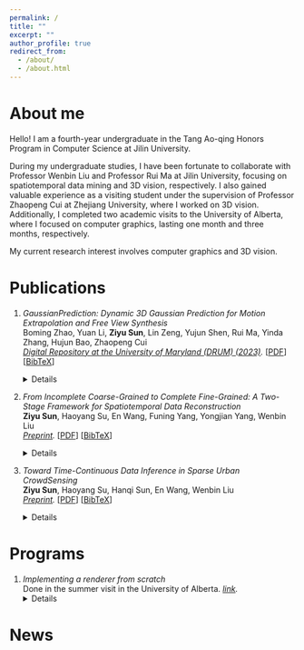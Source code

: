 ```yaml
---
permalink: /
title: ""
excerpt: ""
author_profile: true
redirect_from: 
  - /about/
  - /about.html
---
```


About me
======

Hello! I am a fourth-year undergraduate in the Tang Ao-qing Honors Program in Computer Science at Jilin University. 

During my undergraduate studies, I have been fortunate to collaborate with Professor Wenbin Liu and Professor Rui Ma at Jilin University, focusing on spatiotemporal data mining and 3D vision, respectively. I also gained valuable experience as a visiting student under the supervision of Professor Zhaopeng Cui at Zhejiang University, where I worked on 3D vision. Additionally, I completed two academic visits to the University of Alberta, where I focused on computer graphics, lasting one month and three months, respectively.

My current research interest involves computer graphics and 3D vision.

Publications
======

1. *GaussianPrediction: Dynamic 3D Gaussian Prediction for Motion Extrapolation and Free View Synthesis* <br/>
Boming Zhao, Yuan Li, **Ziyu Sun**, Lin Zeng, Yujun Shen, Rui Ma, Yinda Zhang, Hujun Bao, Zhaopeng Cui <br/>
*<a href="https://doi.org/10.13016/pepg-seog" target="_blank">Digital Repository at the University of Maryland (DRUM) (2023)</a>.*
[<a href="{{base.url}}/files/Chou_dissertation_2023.pdf" target="_blank">PDF</a>] 
[<a href="{{base.url}}/files/Chou_dissertation_2023.bib" target="_blank">BibTeX</a>] <details>
  hello world</details>

2. *From Incomplete Coarse-Grained to Complete Fine-Grained: A Two-Stage Framework for Spatiotemporal Data Reconstruction* <br/>
**Ziyu Sun**, Haoyang Su, En Wang, Funing Yang, Yongjian Yang, Wenbin Liu <br/>
*<a href="https://arxiv.org/abs/2410.05323" target="_blank">Preprint</a>.*
[<a href="{{base.url}}/files/DiffRecon.pdf" target="_blank">PDF</a>] 
[<a href="{{base.url}}/files/DiffRecon.bib" target="_blank">BibTeX</a>]<details>
<img src="{{base.url}}/files/DiffRecon_task.png" alt="Converted PDF as Image" width="350"><img src="{{base.url}}/files/DiffRecon_pipeline.png" alt="Converted PDF as Image" width="350"><br/>
This work focuses on enhancing spatial continuity in data mining. Our key contribution is the introduction of a novel task called "Spatiotemporal Data Reconstruction," which leverages concepts from computer vision to infer a complete, fine-grained spatiotemporal map from incomplete, coarse-grained observations. We also propose a two-stage generative model that effectively captures spatiotemporal characteristics, leading to state-of-the-art (SOTA) performance. It is worth noting that this work is part of a series with *Toward Time-Continuous Data Inference in Sparse Urban CrowdSensing*, as both aim to achieve more precise (finer-grained in this work) modeling of real-world spatiotemporal data, with this work emphasizing the spatial perspective.</details>

3. *Toward Time-Continuous Data Inference in Sparse Urban CrowdSensing* <br/>
**Ziyu Sun**, Haoyang Su, Hanqi Sun, En Wang, Wenbin Liu <br/>
*<a href="https://arxiv.org/abs/2408.16027" target="_blank">Preprint</a>.*
[<a href="{{base.url}}/files/time-dmf.pdf" target="_blank">PDF</a>] 
[<a href="{{base.url}}/files/time-dmf.bib" target="_blank">BibTeX</a>] <details>
<img src="{{base.url}}/files/time-dmf_task.png" alt="Converted PDF as Image" width="350"><img src="{{base.url}}/files/time-dmf_pipeline.png" alt="Converted PDF as Image" width="350"><br/>
This work focuses on enhancing temporal continuity in data mining. Our key observation is that existing approaches typically employ a "time-discrete" preprocessing step before applying their algorithms, which can introduce inaccuracies. For example, nearly all existing methods slice the timeline into discrete time units and aggregate data within each unit, disregarding the precise arrival times of the data. In our research, we first propose a fine-grained adaptation for time-discrete solutions and then optimize it into a time-continuous version. Notably, this work is part of a series with *From Incomplete Coarse-Grained to Complete Fine-Grained: A Two-Stage Framework for Spatiotemporal Data Reconstruction*, both aiming to achieve more precise modeling of real-world scenarios from a temporal perspective, with a particular emphasis on continuity in this study.</details>

Programs
======

1. *Implementing a renderer from scratch*<br/>
Done in the summer visit in the University of Alberta. *<a href="https://github.com/Zysun2002/Renderer-Alberta" target="_blank">link</a>.*<details>
hello world</details>


News
======






